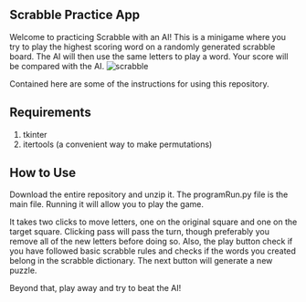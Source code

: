 ## Scrabble Practice App 

Welcome to practicing Scrabble with an AI! This is a minigame where you try to play the highest scoring word on a randomly generated scrabble board. The AI will then use the same letters to play a word. Your score will be compared with the AI. 
![scrabble](https://github.com/user-attachments/assets/fba0cc56-1914-4544-833b-82f91933b0fd)


Contained here are some of the instructions for using this repository.

## Requirements

1. tkinter
2. itertools (a convenient way to make permutations)

## How to Use

Download the entire repository and unzip it. The programRun.py file is 
the main file. Running it will allow you to play the game.

It takes two clicks to move letters, one on the original square and one 
on the target square. Clicking pass will pass the turn, though preferably
you remove all of the new letters before doing so. Also, the play button 
check if you have followed basic scrabble rules and checks if the words 
you created belong in the scrabble dictionary. The next button will generate a new puzzle.

Beyond that, play away and try to beat the AI!
